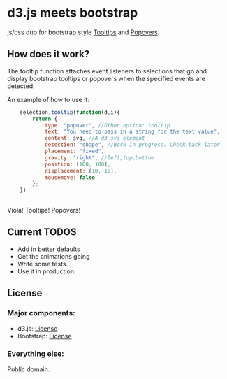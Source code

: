 # d3.js meets bootstrap
js/css duo for bootstrap style [Tooltips](http://bl.ocks.org/2981335) and [Popovers](http://bl.ocks.org/3012212).

## How does it work?  
The tooltip function attaches event listeners to
selections that go and display bootstrap tooltips or popovers when
the specified events are detected.

An example of how to use it:
```javascript
    selection.tooltip(function(d,i){
        return {        
            type: "popover", //Other option: tooltip
            text: "You need to pass in a string for the text value",
            content: svg, //A d3 svg element
            detection: "shape", //Work in progress. Check back later
            placement: "fixed",
            gravity: "right", //left,top,bottom
            position: [100, 100],
            displacement: [10, 10],
            mousemove: false
        };
    })
    
```
    
Viola! Tooltips! Popovers!
## Current TODOS
* Add in better defaults
* Get the animations going
* Write some tests. 
* Use it in production. 

## License

### Major components:
* d3.js: [License](https://github.com/mbostock/d3/blob/master/LICENSE)
* Bootstrap: [License](https://github.com/twitter/bootstrap/blob/master/LICENSE)

### Everything else:

Public domain. 
